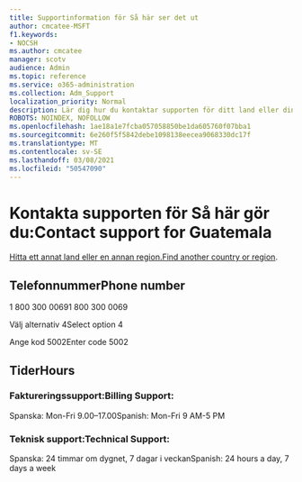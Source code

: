 ```yaml
---
title: Supportinformation för Så här ser det ut
author: cmcatee-MSFT
f1.keywords:
- NOCSH
ms.author: cmcatee
manager: scotv
audience: Admin
ms.topic: reference
ms.service: o365-administration
ms.collection: Adm_Support
localization_priority: Normal
description: Lär dig hur du kontaktar supporten för ditt land eller din region.
ROBOTS: NOINDEX, NOFOLLOW
ms.openlocfilehash: 1ae18a1e7fcba057058850be1da605760f07bba1
ms.sourcegitcommit: 6e260f5f5842debe1098138eecea9068330dc17f
ms.translationtype: MT
ms.contentlocale: sv-SE
ms.lasthandoff: 03/08/2021
ms.locfileid: "50547090"
---
```

# <a name="contact-support-for-guatemala"></a><span data-ttu-id="60bd5-103">Kontakta supporten för Så här gör du:</span><span class="sxs-lookup"><span data-stu-id="60bd5-103">Contact support for Guatemala</span></span>

<span data-ttu-id="60bd5-104">[Hitta ett annat land eller en annan region.](../contact-support-for-business-products.md)</span><span class="sxs-lookup"><span data-stu-id="60bd5-104">[Find another country or region](../contact-support-for-business-products.md).</span></span>

## <a name="phone-number"></a><span data-ttu-id="60bd5-105">Telefonnummer</span><span class="sxs-lookup"><span data-stu-id="60bd5-105">Phone number</span></span>
<span data-ttu-id="60bd5-106">1 800 300 0069</span><span class="sxs-lookup"><span data-stu-id="60bd5-106">1 800 300 0069</span></span>

<span data-ttu-id="60bd5-107">Välj alternativ 4</span><span class="sxs-lookup"><span data-stu-id="60bd5-107">Select option 4</span></span>

<span data-ttu-id="60bd5-108">Ange kod 5002</span><span class="sxs-lookup"><span data-stu-id="60bd5-108">Enter code 5002</span></span>

## <a name="hours"></a><span data-ttu-id="60bd5-109">Tider</span><span class="sxs-lookup"><span data-stu-id="60bd5-109">Hours</span></span>
### <a name="billing-support"></a><span data-ttu-id="60bd5-110">Faktureringssupport:</span><span class="sxs-lookup"><span data-stu-id="60bd5-110">Billing Support:</span></span>

<span data-ttu-id="60bd5-111">Spanska: Mon-Fri 9.00–17.00</span><span class="sxs-lookup"><span data-stu-id="60bd5-111">Spanish: Mon-Fri 9 AM-5 PM</span></span>

### <a name="technical-support"></a><span data-ttu-id="60bd5-112">Teknisk support:</span><span class="sxs-lookup"><span data-stu-id="60bd5-112">Technical Support:</span></span>

<span data-ttu-id="60bd5-113">Spanska: 24 timmar om dygnet, 7 dagar i veckan</span><span class="sxs-lookup"><span data-stu-id="60bd5-113">Spanish: 24 hours a day, 7 days a week</span></span>
